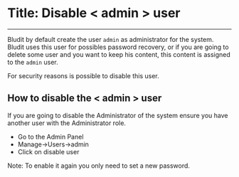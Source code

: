 # Title: Disable < admin > user
<!-- Position: 1 -->
---
Bludit by default create the user `admin` as administrator for the system. Bludit uses this user for possibles password recovery, or if you are going to delete some user and you want to keep his content, this content is assigned to the `admin` user.

For security reasons is possible to disable this user.

## How to disable the < admin > user
If you are going to disable the Administrator of the system ensure you have another user with the Administrator role.

- Go to the Admin Panel
- Manage->Users->admin
- Click on disable user

Note: To enable it again you only need to set a new password.